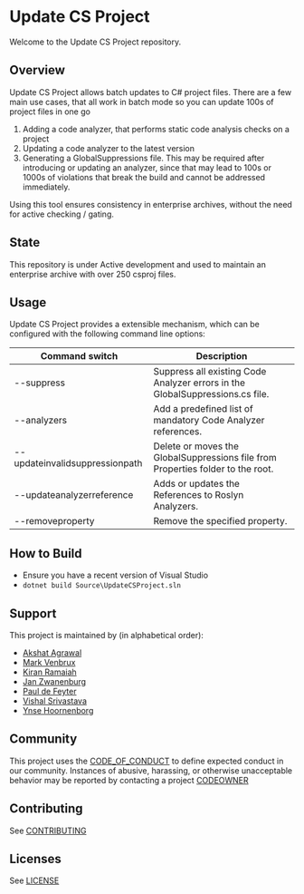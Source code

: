 # Update CS Project

Welcome to the Update CS Project repository.

## Overview

Update CS Project allows batch updates to C# project files. 
There are a few main use cases, that all work in batch mode so you can update 100s of project files in one go
1. Adding a code analyzer, that performs static code analysis checks on a project
2. Updating a code analyzer to the latest version
3. Generating a GlobalSuppressions file. This may be required after introducing or updating an analyzer, since that may lead to 100s or 1000s of violations that break the build and cannot be addressed immediately.

Using this tool ensures consistency in enterprise archives, without the need for active checking / gating.
## State

This repository is under Active development and used to maintain an enterprise archive with over 250 csproj files.

## Usage

Update CS Project provides a extensible mechanism, which can be configured with the following command line options:

| Command switch                 | Description                                                                    |
|--------------------------------|--------------------------------------------------------------------------------|
| --suppress                     | Suppress all existing Code Analyzer errors in the GlobalSuppressions.cs file.  |
| --analyzers                    | Add a predefined list of mandatory Code Analyzer references.                   |
| --updateinvalidsuppressionpath | Delete or moves the GlobalSuppressions file from Properties folder to the root.|
| --updateanalyzerreference      | Adds or updates the References to Roslyn Analyzers.                            |
| --removeproperty               | Remove the specified property.                                                 |

## How to Build
* Ensure you have a recent version of Visual Studio
* `dotnet build Source\UpdateCSProject.sln`

## Support

This project is maintained by (in alphabetical order):
- [Akshat Agrawal](mailto:akshat.agrawal@philips.com)
- [Mark Venbrux](mailto:mark.venbrux@philips.com)
- [Kiran Ramaiah](mailto:kiran.ramaiah@philips.com)
- [Jan Zwanenburg](mailto:jan.zwanenburg@philips.com)
- [Paul de Feyter](mailto:paul.de.feyter@philips.com)
- [Vishal Srivastava](mailto:vishal.srivastava@philips.com)
- [Ynse Hoornenborg](mailto:ynse.hoornenborg@philips.com)

## Community

This project uses the [CODE_OF_CONDUCT](./CODE_OF_CONDUCT.md) to define expected conduct in our community. Instances of
abusive, harassing, or otherwise unacceptable behavior may be reported by contacting a project [CODEOWNER](./.github/CODEOWNERS)

## Contributing

See [CONTRIBUTING](./CONTRIBUTING.md)

## Licenses

See [LICENSE](./LICENSE)
